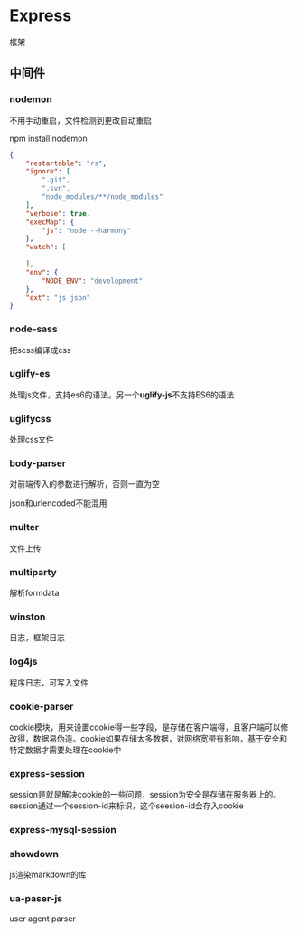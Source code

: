 # Express

框架

## 中间件

### nodemon

不用手动重启，文件检测到更改自动重启

npm install nodemon

```json
{
    "restartable": "rs",
    "ignore": [
        ".git",
        ".svn",
        "node_modules/**/node_modules"
    ],
    "verbose": true,
    "execMap": {
        "js": "node --harmony"
    },
    "watch": [
 
    ],
    "env": {
        "NODE_ENV": "development"
    },
    "ext": "js json"
}
```

### node-sass

把scss编译成css

### uglify-es

处理js文件，支持es6的语法。另一个**uglify-js**不支持ES6的语法

### uglifycss

处理css文件

### body-parser

对前端传入的参数进行解析，否则一直为空

json和urlencoded不能混用

### multer

文件上传

### multiparty

解析formdata

### winston

日志，框架日志

### log4js

程序日志，可写入文件

### cookie-parser

cookie模块，用来设置cookie得一些字段，是存储在客户端得，且客户端可以修改得，数据易伪造。cookie如果存储太多数据，对网络宽带有影响，基于安全和特定数据才需要处理在cookie中

### express-session

session是就是解决cookie的一些问题，session为安全是存储在服务器上的。session通过一个session-id来标识，这个seesion-id会存入cookie

### express-mysql-session


### showdown

js渲染markdown的库

### ua-paser-js

user agent parser